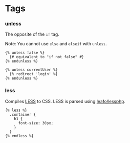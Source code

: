 # Tags

### unless
The opposite of the `if` tag.

Note: You cannot use `else` and `elseif` with `unless`.

```jinja
{% unless false %}
  {# equivalent to "if not false" #}
{% endunless %}

{% unless currentUser %}
  {% redirect 'login' %}
{% endunless %}
```

### less
Compiles [LESS](http://lesscss.org/) to CSS. LESS is parsed using [leafo/lessphp](https://github.com/leafo/lessphp).
```jinja
{% less %}
  .container {
    h1 {
      font-size: 30px;
    }
  }
{% endless %}
```
